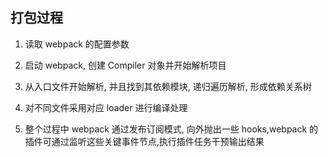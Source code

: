 ## 打包过程

1. 读取 webpack 的配置参数

2. 启动 webpack, 创建 Compiler 对象并开始解析项目

3. 从入口文件开始解析, 并且找到其依赖模块, 递归遍历解析, 形成依赖关系树

4. 对不同文件采用对应 loader 进行编译处理

5. 整个过程中 webpack 通过发布订阅模式, 向外抛出一些 hooks,webpack 的插件可通过监听这些关键事件节点,执行插件任务干预输出结果

